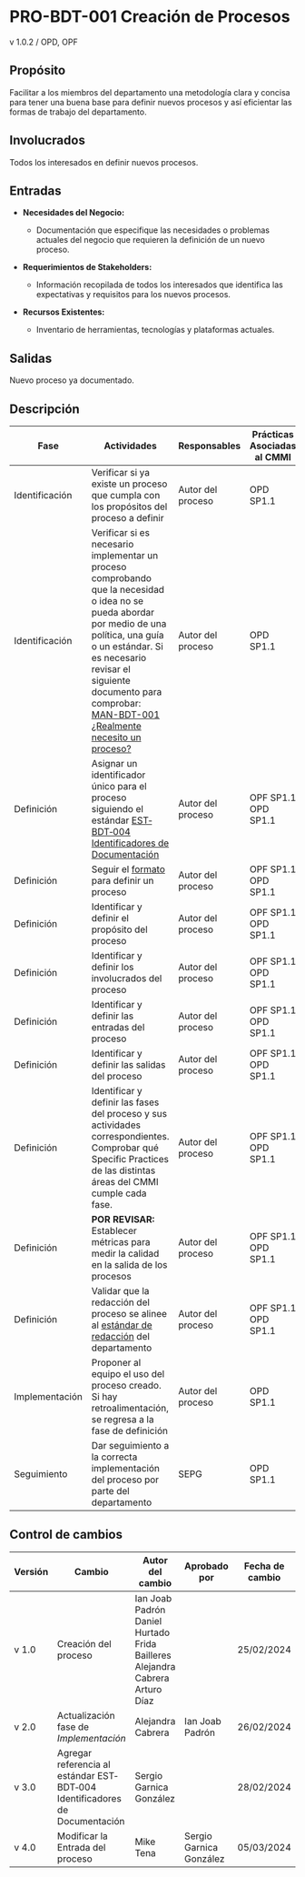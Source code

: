 # PRO-BDT-001 Creación de Procesos

v 1.0.2 / OPD, OPF

## Propósito

Facilitar a los miembros del departamento una metodología clara y concisa para tener una buena base para definir nuevos procesos y así eficientar las formas de trabajo del departamento.

## Involucrados

Todos los interesados en definir nuevos procesos.

## Entradas

- **Necesidades del Negocio:**
  - Documentación que especifique las necesidades o problemas actuales del negocio que requieren la definición de un nuevo proceso.

- **Requerimientos de Stakeholders:**
  - Información recopilada de todos los interesados que identifica las expectativas y requisitos para los nuevos procesos.

- **Recursos Existentes:**
  - Inventario de herramientas, tecnologías y plataformas actuales.

## Salidas

Nuevo proceso ya documentado.

## Descripción

| Fase           | Actividades                                                                                                                                                                                                                                                                                                                                                                              | Responsables      | Prácticas Asociadas al CMMI |
| -------------- | ---------------------------------------------------------------------------------------------------------------------------------------------------------------------------------------------------------------------------------------------------------------------------------------------------------------------------------------------------------------------------------------- | ----------------- | --------------------------- |
| Identificación | Verificar si ya existe un proceso que cumpla con los propósitos del proceso a definir                                                                                                                                                                                                                                                                                                    | Autor del proceso | OPD SP1.1                   |
| Identificación | Verificar si es necesario implementar un proceso comprobando que la necesidad o idea no se pueda abordar por medio de una política, una guía o un estándar. Si es necesario revisar el siguiente documento para comprobar: [MAN-BDT-001 ¿Realmente necesito un proceso?](https://black-dot-2024.github.io/black-dot-wiki/manuales/man-bdt-001) | Autor del proceso | OPD SP1.1                   |
| Definición     | Asignar un identificador único para el proceso siguiendo el estándar [EST‐BDT‐004 Identificadores de Documentación](https://black-dot-2024.github.io/black-dot-wiki/estandares/est-bdt-004)                                                                                                                                            | Autor del proceso | OPF SP1.1 OPD SP1.1         |
| Definición     | Seguir el [formato](https://black-dot-2024.github.io/black-dot-wiki/manuales/man-bdt-001) para definir un proceso                                                                                                                                                                                                                                                | Autor del proceso | OPF SP1.1 OPD SP1.1         |
| Definición     | Identificar y definir el propósito del proceso                                                                                                                                                                                                                                                                                                                                           | Autor del proceso | OPF SP1.1 OPD SP1.1         |
| Definición     | Identificar y definir los involucrados del proceso                                                                                                                                                                                                                                                                                                                                       | Autor del proceso | OPF SP1.1 OPD SP1.1         |
| Definición     | Identificar y definir las entradas del proceso                                                                                                                                                                                                                                                                                                                                           | Autor del proceso | OPF SP1.1 OPD SP1.1         |
| Definición     | Identificar y definir las salidas del proceso                                                                                                                                                                                                                                                                                                                                            | Autor del proceso | OPF SP1.1 OPD SP1.1         |
| Definición     | Identificar y definir las fases del proceso y sus actividades correspondientes. Comprobar qué Specific Practices de las distintas áreas del CMMI cumple cada fase.                                                                                                                                                                                                                       | Autor del proceso | OPF SP1.1 OPD SP1.1         |
| Definición     | **POR REVISAR:** Establecer métricas para medir la calidad en la salida de los procesos                                                                                                                                                                                                                                                                                                  | Autor del proceso | OPF SP1.1 OPD SP1.1         |
| Definición     | Validar que la redacción del proceso se alinee al [estándar de redacción](https://black-dot-2024.github.io/black-dot-wiki/estandares/est-bdt-001) del departamento                                                                                                                                                                                       | Autor del proceso | OPF SP1.1 OPD SP1.1         |
| Implementación | Proponer al equipo el uso del proceso creado. Si hay retroalimentación, se regresa a la fase de definición                                                                                                                                                                                                                                                                               | Autor del proceso | OPD SP1.1                   |
| Seguimiento    | Dar seguimiento a la correcta implementación del proceso por parte del departamento                                                                                                                                                                                                                                                                                                      | SEPG              | OPD SP1.1                   |

## Control de cambios

| Versión | Cambio                                                                      | Autor del cambio                                                             | Aprobado por    | Fecha de cambio |
| ------- | --------------------------------------------------------------------------- | ---------------------------------------------------------------------------- | --------------- | --------------- |
| v 1.0 | Creación del proceso                                                          | Ian Joab Padrón Daniel Hurtado Frida Bailleres Alejandra Cabrera Arturo Díaz |                 | 25/02/2024      |
| v 2.0 | Actualización fase de _Implementación_                                        | Alejandra Cabrera                                                            | Ian Joab Padrón | 26/02/2024      |
| v 3.0 | Agregar referencia al estándar EST‐BDT‐004 Identificadores de Documentación   | Sergio Garnica González                                                      |                 | 28/02/2024      |
| v 4.0 | Modificar la Entrada del proceso                                              | Mike Tena                                                                    |        Sergio Garnica González        | 05/03/2024      |
